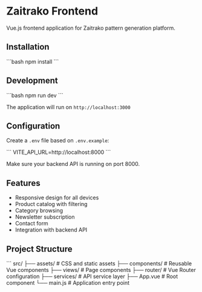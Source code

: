 # Zaitrako Frontend

Vue.js frontend application for Zaitrako pattern generation platform.

## Installation

\`\`\`bash
npm install
\`\`\`

## Development

\`\`\`bash
npm run dev
\`\`\`

The application will run on `http://localhost:3000`

## Configuration

Create a `.env` file based on `.env.example`:

\`\`\`
VITE_API_URL=http://localhost:8000
\`\`\`

Make sure your backend API is running on port 8000.

## Features

- Responsive design for all devices
- Product catalog with filtering
- Category browsing
- Newsletter subscription
- Contact form
- Integration with backend API

## Project Structure

\`\`\`
src/
├── assets/          # CSS and static assets
├── components/      # Reusable Vue components
├── views/           # Page components
├── router/          # Vue Router configuration
├── services/        # API service layer
├── App.vue          # Root component
└── main.js          # Application entry point
